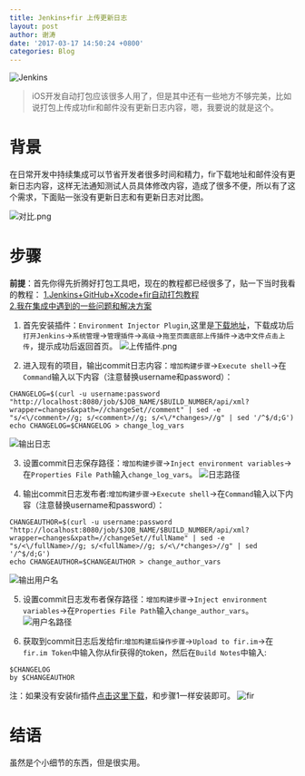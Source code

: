 ```yaml
---
title: Jenkins+fir 上传更新日志
layout: post
author: 谢涛
date: '2017-03-17 14:50:24 +0800'
categories: Blog
---
```

![Jenkins](http://upload-images.jianshu.io/upload_images/1319710-3cc4a32689f5ba94.jpeg?imageMogr2/auto-orient/strip%7CimageView2/2/w/1240)
>iOS开发自动打包应该很多人用了，但是其中还有一些地方不够完美，比如说打包上传成功fir和邮件没有更新日志内容，嗯，我要说的就是这个。

# 背景
在日常开发中持续集成可以节省开发者很多时间和精力，fir下载地址和邮件没有更新日志内容，这样无法通知测试人员具体修改内容，造成了很多不便，所以有了这个需求，下面贴一张没有更新日志和有更新日志对比图。

![对比.png](http://upload-images.jianshu.io/upload_images/1319710-3b9cb213f181cbed.png?imageMogr2/auto-orient/strip%7CimageView2/2/w/840)


# 步骤
**前提**：首先你得先折腾好打包工具吧，现在的教程都已经很多了，贴一下当时我看的教程：
[1.Jenkins+GitHub+Xcode+fir自动打包教程](http://xuanyiliu.com/2016/09/22/Jenkins+GitHub+Xcode+fir/)  
[2.我在集成中遇到的一些问题和解决方案](http://blog.csdn.net/xietao3/article/details/52415256)


1. 首先安装插件：``Environment Injector Plugin``,这里是[下载地址](http://updates.jenkins-ci.org/download/plugins/envinject/)，下载成功后``打开Jenkins``->``系统管理``->``管理插件``->``高级``->``拖至页面底部上传插件``->``选中文件点击上传``，提示成功后返回首页。
![上传插件.png](http://upload-images.jianshu.io/upload_images/1319710-fea298ade7e67c96.png?imageMogr2/auto-orient/strip%7CimageView2/2/w/240)

2. 进入现有的项目，输出commit日志内容：``增加构建步骤``->``Execute shell``->在``Command``输入以下内容（注意替换username和password）：
```
CHANGELOG=$(curl -u username:password "http://localhost:8080/job/$JOB_NAME/$BUILD_NUMBER/api/xml?wrapper=changes&xpath=//changeSet//comment" | sed -e "s/<\/comment>//g; s/<comment>//g; s/<\/*changes>//g" | sed '/^$/d;G')
echo CHANGELOG=$CHANGELOG > change_log_vars
```
![输出日志](http://upload-images.jianshu.io/upload_images/1319710-856bdc4e26e3821b.jpeg?imageMogr2/auto-orient/strip%7CimageView2/2/w/640)

3. 设置commit日志保存路径：``增加构建步骤``->``Inject environment variables``->在``Properties File Path``输入``change_log_vars``。
![日志路径](http://upload-images.jianshu.io/upload_images/1319710-328e1e06773a8a4c.png?imageMogr2/auto-orient/strip%7CimageView2/2/w/640)

4. 输出commit日志发布者:``增加构建步骤``->``Execute shell``->在``Command``输入以下内容（注意替换username和password）：
```
CHANGEAUTHOR=$(curl -u username:password "http://localhost:8080/job/$JOB_NAME/$BUILD_NUMBER/api/xml?wrapper=changes&xpath=//changeSet//fullName" | sed -e "s/<\/fullName>//g; s/<fullName>//g; s/<\/*changes>//g" | sed '/^$/d;G')
echo CHANGEAUTHOR=$CHANGEAUTHOR > change_author_vars
```
![输出用户名](http://upload-images.jianshu.io/upload_images/1319710-656cce0c30a9ff09.png?imageMogr2/auto-orient/strip%7CimageView2/2/w/640)

5. 设置commit日志发布者保存路径：``增加构建步骤``->``Inject environment variables``->在``Properties File Path``输入``change_author_vars``。
![用户名路径](http://upload-images.jianshu.io/upload_images/1319710-6748236f6af49291.png?imageMogr2/auto-orient/strip%7CimageView2/2/w/640)

6. 获取到commit日志后发给fir:``增加构建后操作步骤``->``Upload to fir.im``->在``fir.im Token``中输入你从fir获得的token，然后在``Build Notes``中输入:
```
$CHANGELOG
by $CHANGEAUTHOR
```

注：如果没有安装fir插件[点击这里下载](http://7xju1s.com1.z0.glb.clouddn.com/fir-plugin-1.9.5.hpi)，和步骤1一样安装即可。
![fir](http://upload-images.jianshu.io/upload_images/1319710-9048fbd7b2340d54.jpeg?imageMogr2/auto-orient/strip%7CimageView2/2/w/640)


# 结语
虽然是个小细节的东西，但是很实用。